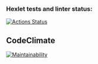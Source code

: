 ### Hexlet tests and linter status:
[![Actions Status](https://github.com/polinakren/frontend-project-44/actions/workflows/hexlet-check.yml/badge.svg)](https://github.com/polinakren/frontend-project-44/actions)

## CodeClimate
[![Maintainability](https://api.codeclimate.com/v1/badges/995b1a6afa32e9e9cc6b/maintainability)](https://codeclimate.com/github/polinakren/frontend-project-44/maintainability)